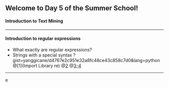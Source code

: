## Welcome to Day 5 of the Summer School!
#### Introduction to Text Mining
---

#### Introduction to regular expressions
- What exactly are regular expressions?
- Strings with a special syntax
?gist=yanggicane/d4767e2c951e32a8fc48ce43c858c7d0&lang=python
@[1](Import Library re)
@[2](match..)
@[3-4](match)
---
<!-- page_number: true -->
e
